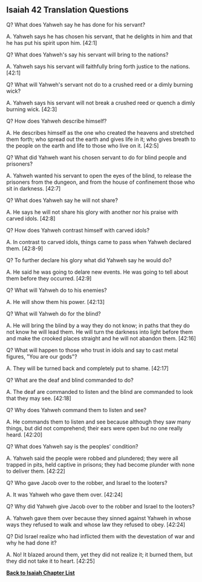 ## Isaiah 42 Translation Questions ##

Q? What does Yahweh say he has done for his servant?

A. Yahweh says he has chosen his servant, that he delights in him and that he has put his spirit upon him. [42:1]

Q? What does Yahweh's say his servant will bring to the nations?

A. Yahweh says his servant will faithfully bring forth justice to the nations. [42:1]

Q? What will Yahweh's servant not do to a crushed reed or a dimly burning wick?

A. Yahweh says his servant will not break a crushed reed or quench a dimly burning wick. [42:3]

Q? How does Yahweh describe himself?

A. He describes himself as the one who created the heavens and stretched them forth; who spread out the earth and gives life in it; who gives breath to the people on the earth and life to those who live on it. [42:5]

Q? What did Yahweh want his chosen servant to do for blind people and prisoners?

A. Yahweh wanted his servant to open the eyes of the blind, to release the prisoners from the dungeon, and from the house of confinement those who sit in darkness. [42:7]

Q? What does Yahweh say he will not share?

A. He says he will not share his glory with another nor his praise with carved idols. [42:8]

Q? How does Yahweh contrast himself with carved idols?

A. In contrast to carved idols, things came to pass when Yahweh declared them. [42:8-9]

Q? To further declare his glory what did Yahweh say he would do?

A. He said he was going to delare new events. He was going to tell about them before they occurred. [42:9]

Q? What will Yahweh do to his enemies?

A. He will show them his power. [42:13]

Q? What will Yahweh do for the blind?

A. He will bring the blind by a way they do not know; in paths that they do not know he will lead them. He will turn the darkness into light before them and make the crooked places straight and he will not abandon them. [42:16]

Q? What will happen to those who trust in idols and say to cast metal figures, "You are our gods"?

A. They will be turned back and completely put to shame. [42:17]

Q? What are the deaf and blind commanded to do?

A. The deaf are commanded to listen and the blind are commanded to look that they may see. [42:18]

Q? Why does Yahweh command them to listen and see?

A. He commands them to listen and see because although they saw many things, but did not comprehend; their ears were open but no one really heard. [42:20]

Q? What does Yahweh say is the peoples' condition?

A. Yahweh said the people were robbed and plundered; they were all trapped in pits, held captive in prisons; they had become plunder with none to deliver them. [42:22]

Q? Who gave Jacob over to the robber, and Israel to the looters?

A. It was Yahweh who gave them over. [42:24]

Q? Why did Yahweh give Jacob over to the robber and Israel to the looters?

A. Yahweh gave them over because they sinned against Yahweh in whose ways they refused to walk and whose law they refused to obey. [42:24]

Q? Did Israel realize who had inflicted them with the devestation of war and why he had done it?

A. No! It blazed around them, yet they did not realize it; it burned them, but they did not take it to heart. [42:25]

__[Back to Isaiah Chapter List](./)__

